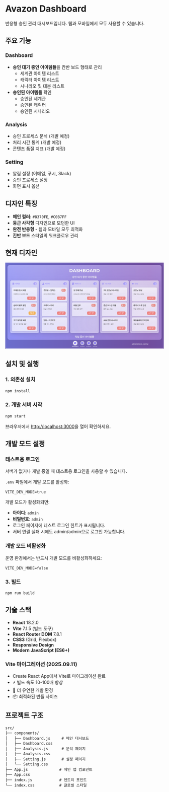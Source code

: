 # Avazon Dashboard

반응형 승인 관리 대시보드입니다. 웹과 모바일에서 모두 사용할 수 있습니다.

## 주요 기능

### Dashboard
- **승인 대기 중인 아이템들**을 칸반 보드 형태로 관리
  - 세계관 아이템 리스트
  - 캐릭터 아이템 리스트  
  - 시나리오 및 대본 리스트
- **승인된 아이템들** 확인
  - 승인된 세계관
  - 승인된 캐릭터
  - 승인된 시나리오

### Analysis
- 승인 프로세스 분석 (개발 예정)
- 처리 시간 통계 (개발 예정)
- 콘텐츠 품질 지표 (개발 예정)

### Setting
- 알림 설정 (이메일, 푸시, Slack)
- 승인 프로세스 설정
- 화면 표시 옵션

## 디자인 특징

- **메인 컬러**: `#8370FE`, `#C0B7FF`
- **둥근 사각형** 디자인으로 모던한 UI
- **완전 반응형** - 웹과 모바일 모두 최적화
- **칸반 보드** 스타일의 워크플로우 관리

## 현재 디자인
![Dashbaord 화면](assets/screenshot-for-readme.png)

## 설치 및 실행

### 1. 의존성 설치
```bash
npm install
```

### 2. 개발 서버 시작
```bash
npm start
```

브라우저에서 [http://localhost:3000](http://localhost:3000)을 열어 확인하세요.

## 개발 모드 설정

### 테스트용 로그인
서버가 없거나 개발 중일 때 테스트용 로그인을 사용할 수 있습니다.

`.env` 파일에서 개발 모드를 활성화:
```env
VITE_DEV_MODE=true
```

개발 모드가 활성화되면:
- **아이디**: `admin`
- **비밀번호**: `admin`
- 로그인 페이지에 테스트 로그인 힌트가 표시됩니다.
- 서버 연결 실패 시에도 admin/admin으로 로그인 가능합니다.

### 개발 모드 비활성화
운영 환경에서는 반드시 개발 모드를 비활성화하세요:
```env
VITE_DEV_MODE=false
```

### 3. 빌드
```bash
npm run build
```

## 기술 스택

- **React** 18.2.0
- **Vite** 7.1.5 (빌드 도구)
- **React Router DOM** 7.8.1
- **CSS3** (Grid, Flexbox)
- **Responsive Design**
- **Modern JavaScript (ES6+)**

### Vite 마이그레이션 (2025.09.11)
- Create React App에서 Vite로 마이그레이션 완료
- ⚡ 빌드 속도 10-100배 향상
- 🔧 더 유연한 개발 환경
- 📦 최적화된 번들 사이즈

## 프로젝트 구조

```
src/
├── components/
│   ├── Dashboard.js     # 메인 대시보드
│   ├── Dashboard.css
│   ├── Analysis.js      # 분석 페이지
│   ├── Analysis.css
│   ├── Setting.js       # 설정 페이지
│   └── Setting.css
├── App.js              # 메인 앱 컴포넌트
├── App.css
├── index.js            # 엔트리 포인트
└── index.css           # 글로벌 스타일
```
